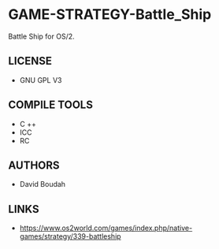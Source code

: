 # GAME-STRATEGY-Battle_Ship
Battle Ship for OS/2.

## LICENSE
* GNU GPL V3

## COMPILE TOOLS
* C ++
* ICC
* RC
 
## AUTHORS
* David Boudah

## LINKS
* https://www.os2world.com/games/index.php/native-games/strategy/339-battleship
